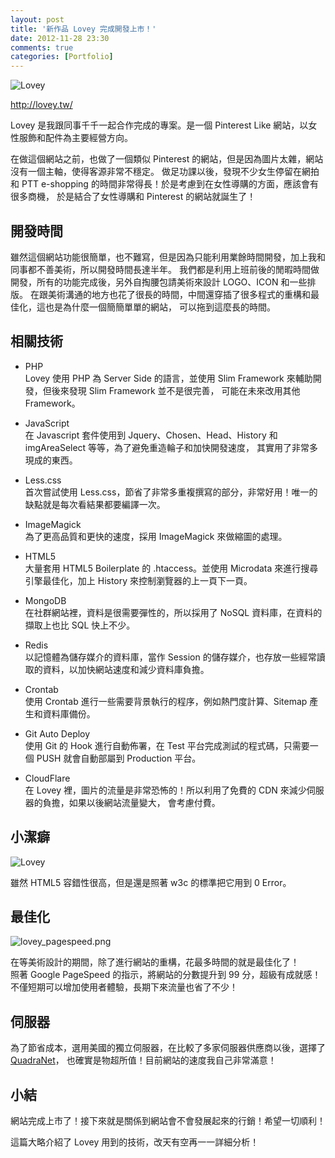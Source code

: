 ```yaml
---
layout: post
title: '新作品 Lovey 完成開發上市！'
date: 2012-11-28 23:30
comments: true
categories: [Portfolio]
---
```

![Lovey](http://user-image.logdown.io/user/7/blog/530/post/932/SbaLbmAeSPmfm5s2nIHO_lovey.png)

<http://lovey.tw/>

Lovey 是我跟同事千千一起合作完成的專案。是一個 Pinterest Like 網站，以女性服飾和配件為主要經營方向。

在做這個網站之前，也做了一個類似 Pinterest 的網站，但是因為圖片太雜，網站沒有一個主軸，使得客源非常不穩定。
做足功課以後，發現不少女生停留在網拍和 PTT  e-shopping 的時間非常得長！於是考慮到在女性導購的方面，應該會有很多商機，
於是結合了女性導購和 Pinterest 的網站就誕生了！

<!--more-->

## 開發時間 ##

雖然這個網站功能很簡單，也不難寫，但是因為只能利用業餘時間開發，加上我和同事都不善美術，所以開發時間長達半年。
我們都是利用上班前後的閒暇時間做開發，所有的功能完成後，另外自掏腰包請美術來設計 LOGO、ICON 和一些排版。
在跟美術溝通的地方也花了很長的時間，中間還穿插了很多程式的重構和最佳化，這也是為什麼一個簡簡單單的網站，
可以拖到這麼長的時間。


## 相關技術 ##

- PHP   
  Lovey 使用 PHP 為 Server Side 的語言，並使用 Slim Framework 來輔助開發，但後來發現 Slim Framework 並不是很完善，
  可能在未來改用其他 Framework。

- JavaScript  
  在 Javascript 套件使用到 Jquery、Chosen、Head、History 和 imgAreaSelect 等等，為了避免重造輪子和加快開發速度，
  其實用了非常多現成的東西。

- Less.css  
  首次嘗試使用 Less.css，節省了非常多重複撰寫的部分，非常好用！唯一的缺點就是每次看結果都要編譯一次。

- ImageMagick  
  為了更高品質和更快的速度，採用 ImageMagick 來做縮圖的處理。

- HTML5  
  大量套用 HTML5 Boilerplate 的 .htaccess。並使用 Microdata 來進行搜尋引擎最佳化，加上 History 來控制瀏覽器的上一頁下一頁。

- MongoDB  
  在社群網站裡，資料是很需要彈性的，所以採用了 NoSQL 資料庫，在資料的擷取上也比 SQL 快上不少。

- Redis  
  以記憶體為儲存媒介的資料庫，當作 Session 的儲存媒介，也存放一些經常讀取的資料，以加快網站速度和減少資料庫負擔。
  
- Crontab  
  使用 Crontab 進行一些需要背景執行的程序，例如熱門度計算、Sitemap 產生和資料庫備份。

- Git Auto Deploy  
  使用 Git 的 Hook 進行自動佈署，在 Test 平台完成測試的程式碼，只需要一個 PUSH 就會自動部屬到 Production 平台。

- CloudFlare  
  在 Lovey 裡，圖片的流量是非常恐怖的！所以利用了免費的 CDN 來減少伺服器的負擔，如果以後網站流量變大，
  會考慮付費。

## 小潔癖 ##
  
![Lovey](http://user-image.logdown.io/user/7/blog/530/post/932/RDuNXfVgRQCs4s08c9Mr_lovey_html5.png)

雖然 HTML5 容錯性很高，但是還是照著 w3c 的標準把它用到 0 Error。
  
  
## 最佳化 ##

![lovey_pagespeed.png](http://user-image.logdown.io/user/7/blog/530/post/932/Uc6PQdCTRruxGkJnvc4z_lovey_pagespeed.png)

在等美術設計的期間，除了進行網站的重構，花最多時間的就是最佳化了！  
照著 Google PageSpeed 的指示，將網站的分數提升到 99 分，超級有成就感！
不僅短期可以增加使用者體驗，長期下來流量也省了不少！


## 伺服器 ##

為了節省成本，選用美國的獨立伺服器，在比較了多家伺服器供應商以後，選擇了 [QuadraNet](http://www.quadranet.com/)，
也確實是物超所值！目前網站的速度我自己非常滿意！


## 小結 ##

網站完成上市了！接下來就是關係到網站會不會發展起來的行銷！希望一切順利！

這篇大略介紹了 Lovey 用到的技術，改天有空再一一詳細分析！







